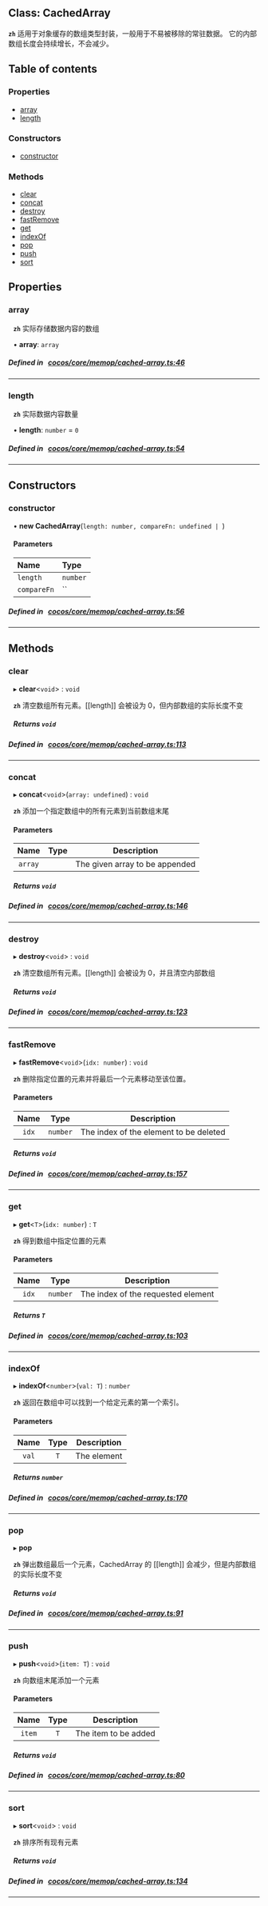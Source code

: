 
## Class: CachedArray






**`zh`** 
适用于对象缓存的数组类型封装，一般用于不易被移除的常驻数据。
它的内部数组长度会持续增长，不会减少。



<div class="table-of-content">
<h2>Table of contents</h2>


### Properties

- [ array](#array)
- [ length](#length)

### Constructors

- [ constructor](#constructor)

### Methods

- [ clear](#clear)
- [ concat](#concat)
- [ destroy](#destroy)
- [ fastRemove](#fastRemove)
- [ get](#get)
- [ indexOf](#indexOf)
- [ pop](#pop)
- [ push](#push)
- [ sort](#sort)
</div>

## Properties


### array
<div style="margin-left: 10px;">



**`zh`** 
实际存储数据内容的数组





•  **array**:
`array` 
</div>

##### Defined in &nbsp;   [cocos/core/memop/cached-array.ts:46](https://github.com/cocos-creator/engine/blob/c7bf6b8a9/cocos/core/memop/cached-array.ts#L46)&nbsp;


___


### length
<div style="margin-left: 10px;">



**`zh`** 
实际数据内容数量





•  **length**:
`number`  = `0`
</div>

##### Defined in &nbsp;   [cocos/core/memop/cached-array.ts:54](https://github.com/cocos-creator/engine/blob/c7bf6b8a9/cocos/core/memop/cached-array.ts#L54)&nbsp;


___

<!---->
## Constructors


### constructor
<div style="margin-left: 10px;">

• **new CachedArray**(`length: number, compareFn: undefined | `)

#### Parameters

| Name | Type |
| :------ | :------ |
| `length` | `number` |
| `compareFn` | `` |
</div>

##### Defined in &nbsp;   [cocos/core/memop/cached-array.ts:56](https://github.com/cocos-creator/engine/blob/c7bf6b8a9/cocos/core/memop/cached-array.ts#L56)&nbsp;


---

<!---->
## Methods

### clear

<div style="margin-left: 10px;">

▸   **clear**<`void`\> : `void`



**`zh`** 
清空数组所有元素。[[length]] 会被设为 0，但内部数组的实际长度不变





##### Returns `void`
</div>

##### Defined in &nbsp;   [cocos/core/memop/cached-array.ts:113](https://github.com/cocos-creator/engine/blob/c7bf6b8a9/cocos/core/memop/cached-array.ts#L113)&nbsp;
___
### concat

<div style="margin-left: 10px;">

▸   **concat**<`void`\>(`array: undefined`) : `void`



**`zh`** 
添加一个指定数组中的所有元素到当前数组末尾



#### Parameters

| Name | Type | Description |
| :------: | :------: | :------: |
| `array` |  | The given array to be appended  |


##### Returns `void`
</div>

##### Defined in &nbsp;   [cocos/core/memop/cached-array.ts:146](https://github.com/cocos-creator/engine/blob/c7bf6b8a9/cocos/core/memop/cached-array.ts#L146)&nbsp;
___
### destroy

<div style="margin-left: 10px;">

▸   **destroy**<`void`\> : `void`



**`zh`** 
清空数组所有元素。[[length]] 会被设为 0，并且清空内部数组





##### Returns `void`
</div>

##### Defined in &nbsp;   [cocos/core/memop/cached-array.ts:123](https://github.com/cocos-creator/engine/blob/c7bf6b8a9/cocos/core/memop/cached-array.ts#L123)&nbsp;
___
### fastRemove

<div style="margin-left: 10px;">

▸   **fastRemove**<`void`\>(`idx: number`) : `void`



**`zh`** 删除指定位置的元素并将最后一个元素移动至该位置。



#### Parameters

| Name | Type | Description |
| :------: | :------: | :------: |
| `idx` | `number` | The index of the element to be deleted  |


##### Returns `void`
</div>

##### Defined in &nbsp;   [cocos/core/memop/cached-array.ts:157](https://github.com/cocos-creator/engine/blob/c7bf6b8a9/cocos/core/memop/cached-array.ts#L157)&nbsp;
___
### get

<div style="margin-left: 10px;">

▸   **get**<`T`\>(`idx: number`) : `T`



**`zh`** 
得到数组中指定位置的元素



#### Parameters

| Name | Type | Description |
| :------: | :------: | :------: |
| `idx` | `number` | The index of the requested element  |


##### Returns `T`
</div>

##### Defined in &nbsp;   [cocos/core/memop/cached-array.ts:103](https://github.com/cocos-creator/engine/blob/c7bf6b8a9/cocos/core/memop/cached-array.ts#L103)&nbsp;
___
### indexOf

<div style="margin-left: 10px;">

▸   **indexOf**<`number`\>(`val: T`) : `number`



**`zh`** 返回在数组中可以找到一个给定元素的第一个索引。



#### Parameters

| Name | Type | Description |
| :------: | :------: | :------: |
| `val` | `T` | The element  |


##### Returns `number`
</div>

##### Defined in &nbsp;   [cocos/core/memop/cached-array.ts:170](https://github.com/cocos-creator/engine/blob/c7bf6b8a9/cocos/core/memop/cached-array.ts#L170)&nbsp;
___
### pop

<div style="margin-left: 10px;">

▸   **pop**



**`zh`** 
弹出数组最后一个元素，CachedArray 的 [[length]] 会减少，但是内部数组的实际长度不变




##### Returns `void`
</div>

##### Defined in &nbsp;   [cocos/core/memop/cached-array.ts:91](https://github.com/cocos-creator/engine/blob/c7bf6b8a9/cocos/core/memop/cached-array.ts#L91)&nbsp;
___
### push

<div style="margin-left: 10px;">

▸   **push**<`void`\>(`item: T`) : `void`



**`zh`** 
向数组末尾添加一个元素



#### Parameters

| Name | Type | Description |
| :------: | :------: | :------: |
| `item` | `T` | The item to be added  |


##### Returns `void`
</div>

##### Defined in &nbsp;   [cocos/core/memop/cached-array.ts:80](https://github.com/cocos-creator/engine/blob/c7bf6b8a9/cocos/core/memop/cached-array.ts#L80)&nbsp;
___
### sort

<div style="margin-left: 10px;">

▸   **sort**<`void`\> : `void`



**`zh`** 
排序所有现有元素





##### Returns `void`
</div>

##### Defined in &nbsp;   [cocos/core/memop/cached-array.ts:134](https://github.com/cocos-creator/engine/blob/c7bf6b8a9/cocos/core/memop/cached-array.ts#L134)&nbsp;
___
<!---->



